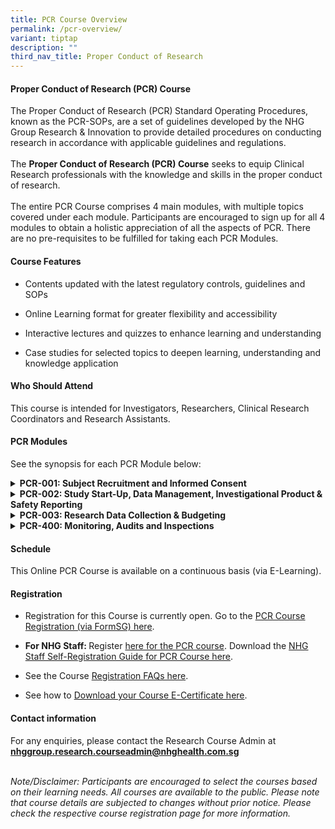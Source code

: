 ```yaml
---
title: PCR Course Overview
permalink: /pcr-overview/
variant: tiptap
description: ""
third_nav_title: Proper Conduct of Research
---
```

<h4><strong>Proper Conduct of Research (PCR) Course</strong></h4>
<p>The Proper Conduct of Research (PCR)<strong> </strong>Standard Operating
Procedures, known as the PCR-SOPs, are a set of guidelines developed by
the NHG Group Research &amp; Innovation&nbsp;to provide detailed procedures
on conducting research in accordance with applicable guidelines and regulations.
<br>
<br>The <strong>Proper Conduct of Research (PCR) Course</strong> seeks to equip
Clinical Research professionals with the knowledge and skills in the proper
conduct of research.
<br>
<br>The entire PCR Course comprises 4 main modules, with multiple topics covered
under each module. Participants are encouraged to sign up for all 4 modules
to obtain a holistic appreciation of all the aspects of PCR. There are
no pre-requisites to be fulfilled for taking each PCR Modules.</p>
<h4><strong>Course Features</strong></h4>
<ul data-tight="true" class="tight">
<li>
<p>Contents updated with the latest regulatory controls, guidelines and SOPs</p>
</li>
<li>
<p>Online Learning format for greater flexibility and accessibility</p>
</li>
<li>
<p>Interactive lectures and quizzes to enhance learning and understanding</p>
</li>
<li>
<p>Case studies for selected topics to deepen learning, understanding and
knowledge application</p>
</li>
</ul>
<h4><strong>Who Should Attend</strong></h4>
<p>This course is intended for Investigators, Researchers, Clinical Research
Coordinators and Research Assistants.</p>
<h4><strong>PCR Modules</strong></h4>
<p>See the synopsis for each PCR Module below:</p>
<div data-type="detailGroup" class="isomer-accordion-group isomer-accordion isomer-accordion-white">
<details class="isomer-details">
<summary><strong>PCR-001: Subject Recruitment and Informed Consent</strong>
</summary>
<div data-type="detailsContent" class="isomer-details-content">
<p>In this online module, Participants will gain knowledge and application
principles for research subject recruitment and informed consent based
on ethical and regulatory requirements throughout the phase of planning,
designing, conducting and maintaining proper documentation. Best practices,
tips and common errors will also be covered in this course which includes
interactive case scenarios, and quizzes and informative reference materials.</p>
<p><a href="/pcr-001/" rel="noopener nofollow" target="_blank">Learn more here</a>.</p>
<p></p>
</div>
</details>
</div>
<div data-type="detailGroup" class="isomer-accordion-group isomer-accordion isomer-accordion-white">
<details class="isomer-details">
<summary><strong>PCR-002: Study Start-Up, Data Management, Investigational Product &amp; Safety Reporting</strong>
</summary>
<div data-type="detailsContent" class="isomer-details-content">
<p>In this online module, Participants will gain knowledge and principles
for Study Start-Up, Research Data Management, and the types of essential
documents to be maintained in the investigator file. Participants will
also gain a better understanding about the safety reporting requirements
for both investigator-initiated and sponsored trials, and an appreciation
of the myriad of regulations governing investigational product management
in clinical trials. Participants will learn about handling investigational
products in accordance with Good Clinical Practice principles.</p>
<p><a href="/pcr-002/" rel="noopener nofollow" target="_blank">Learn more here</a>.</p>
<p></p>
</div>
</details>
</div>
<div data-type="detailGroup" class="isomer-accordion-group isomer-accordion isomer-accordion-white">
<details class="isomer-details">
<summary><strong>PCR-003: Research Data Collection &amp; Budgeting</strong>
</summary>
<div data-type="detailsContent" class="isomer-details-content">
<p>In this online module, participants will learn about the general principles
involved in budgeting, design and use of a case report form, database design
and have an overview understanding of how REDCap is used in NHG to aid
in data analysis and capture in research.</p>
<p>conduct of research studies.</p>
<p><a href="/pcr-003/" rel="noopener nofollow" target="_blank">Learn more here</a>.</p>
<p></p>
</div>
</details>
</div>
<div data-type="detailGroup" class="isomer-accordion-group isomer-accordion isomer-accordion-white">
<details class="isomer-details">
<summary><strong>PCR-400: Monitoring, Audits and Inspections</strong>&nbsp;</summary>
<div data-type="detailsContent" class="isomer-details-content">
<p>This online course features the closely related topics of monitoring,
audits and inspections. The content will allow participants to understand
the purpose of site monitoring, responsibilities of monitors, and concepts
surrounding risk-based monitoring; including the process of audits and
inspections, conducted either by external parties and/or regulatory authorities.&nbsp;</p>
<p><a href="/pcr-400/" rel="noopener nofollow" target="_blank">Learn more here</a>.</p>
<p></p>
</div>
</details>
</div>
<p></p>
<h4><strong>Schedule</strong></h4>
<p>This Online PCR Course is available on a continuous basis (via E-Learning).</p>
<h4><strong>Registration</strong></h4>
<ul data-tight="true" class="tight">
<li>
<p>Registration for this Course is currently open. Go to the <a href="https://form.gov.sg/66177cd0a14ba8cd75876ca4" rel="noopener nofollow" target="_blank">PCR Course Registration (via FormSG) here</a>.</p>
</li>
<li>
<p><strong>For NHG Staff: </strong>Register <a href="https://elearn.sg/nhg/Login/Login.aspx" rel="noopener nofollow" target="_blank">here for the PCR course</a>.
Download the <a href="/files/Training Files/PCR Course/NHG_Staff_Registration_Guide_for_PCR_Modules_v11_Jun_2024.pdf" rel="noopener noreferrer nofollow" target="_blank">NHG Staff Self-Registration Guide for PCR Course here</a>.</p>
</li>
<li>
<p>See the Course <a href="/registration-faqs/" rel="noopener nofollow" target="_blank">Registration FAQs here</a>.</p>
</li>
<li>
<p>See how to <a href="/files/Training Files/PCR Course/How_to_Download_your_eCertification_from_eLEARN.pdf" rel="noopener noreferrer nofollow" target="_blank">Download your Course E-Certificate here</a>.</p>
</li>
</ul>
<p></p>
<h4><strong>Contact information</strong></h4>
<p>For any enquiries, please contact the Research Course Admin at <strong><a href="mailto:nhggroup.research.courseadmin@nhghealth.com.sg" rel="noopener noreferrer nofollow" target="_blank">nhggroup.research.courseadmin@nhghealth.com.sg</a></strong>
</p>
<p>
<br><em>Note/Disclaimer: Participants are encouraged to select the courses based on their learning needs. All courses are available to the public. Please note that course details are subjected to changes without prior notice. Please check the respective course registration page for more information.</em>
</p>
<p></p>
<p></p>